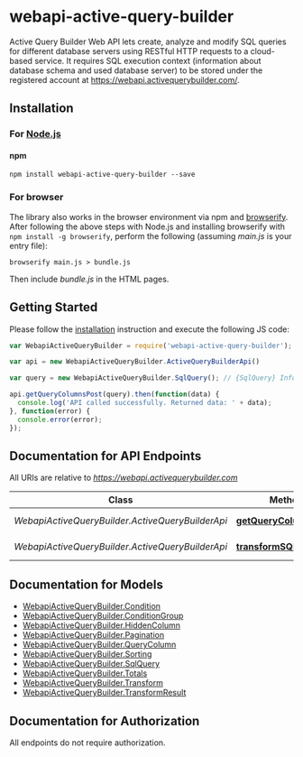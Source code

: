 # webapi-active-query-builder

Active Query Builder Web API lets create, analyze and modify SQL queries for different database servers using RESTful HTTP requests to a cloud-based service. It requires SQL execution context (information about database schema and used database server) to be stored under the registered account at https://webapi.activequerybuilder.com/.

## Installation

### For [Node.js](https://nodejs.org/)

#### npm

```shell
npm install webapi-active-query-builder --save
```

### For browser

The library also works in the browser environment via npm and [browserify](http://browserify.org/). After following
the above steps with Node.js and installing browserify with `npm install -g browserify`,
perform the following (assuming *main.js* is your entry file):

```shell
browserify main.js > bundle.js
```

Then include *bundle.js* in the HTML pages.

## Getting Started

Please follow the [installation](#installation) instruction and execute the following JS code:

```javascript
var WebapiActiveQueryBuilder = require('webapi-active-query-builder');

var api = new WebapiActiveQueryBuilder.ActiveQueryBuilderApi()

var query = new WebapiActiveQueryBuilder.SqlQuery(); // {SqlQuery} Information about SQL query and it's context.

api.getQueryColumnsPost(query).then(function(data) {
  console.log('API called successfully. Returned data: ' + data);
}, function(error) {
  console.error(error);
});


```

## Documentation for API Endpoints

All URIs are relative to *https://webapi.activequerybuilder.com*

Class | Method | HTTP request | Description
------------ | ------------- | ------------- | -------------
*WebapiActiveQueryBuilder.ActiveQueryBuilderApi* | [**getQueryColumnsPost**](docs/ActiveQueryBuilderApi.md#getQueryColumnsPost) | **POST** /getQueryColumns | 
*WebapiActiveQueryBuilder.ActiveQueryBuilderApi* | [**transformSQLPost**](docs/ActiveQueryBuilderApi.md#transformSQLPost) | **POST** /transformSQL | 


## Documentation for Models

 - [WebapiActiveQueryBuilder.Condition](docs/Condition.md)
 - [WebapiActiveQueryBuilder.ConditionGroup](docs/ConditionGroup.md)
 - [WebapiActiveQueryBuilder.HiddenColumn](docs/HiddenColumn.md)
 - [WebapiActiveQueryBuilder.Pagination](docs/Pagination.md)
 - [WebapiActiveQueryBuilder.QueryColumn](docs/QueryColumn.md)
 - [WebapiActiveQueryBuilder.Sorting](docs/Sorting.md)
 - [WebapiActiveQueryBuilder.SqlQuery](docs/SqlQuery.md)
 - [WebapiActiveQueryBuilder.Totals](docs/Totals.md)
 - [WebapiActiveQueryBuilder.Transform](docs/Transform.md)
 - [WebapiActiveQueryBuilder.TransformResult](docs/TransformResult.md)


## Documentation for Authorization

 All endpoints do not require authorization.


